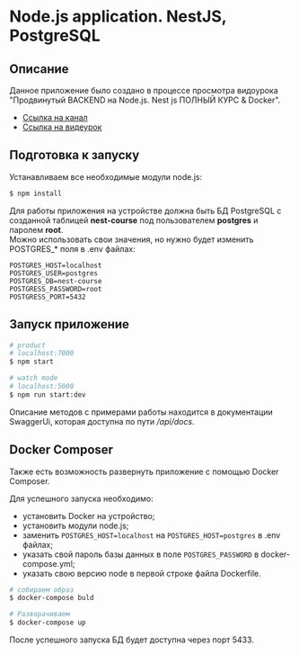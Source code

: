 # Node.js application. NestJS, PostgreSQL

## Описание
Данное приложение было создано в процессе просмотра видоурока "Продвинутый BACKEND на Node.js. Nest js ПОЛНЫЙ КУРС & Docker".
- [Ссылка на канал](https://www.youtube.com/channel/UCDzGdB9TTgFm8jRXn1tBdoA)
- [Ссылка на видеурок](https://www.youtube.com/watch?v=dDeWWQWMM-Y)

## Подготовка к запуску
Устанавливаем все необходимые модули node.js:
```bash
$ npm install
```

Для работы приложения на устройстве должна быть БД PostgreSQL с созданной таблицей **nest-course** под пользователем **postgres** и паролем **root**.  
Можно использовать свои значения, но нужно будет изменить POSTGRES_* поля в .env файлах:
```
POSTGRES_HOST=localhost
POSTGRES_USER=postgres
POSTGRES_DB=nest-course
POSTGRESS_PASSWORD=root
POSTGRESS_PORT=5432
```

## Запуск приложение
```bash
# product
# localhost:7000
$ npm start

# watch mode
# localhost:5000
$ npm run start:dev
```

Описание методов с примерами работы находится в документации SwaggerUi, которая доступна по пути */api/docs*.

## Docker Composer
Также есть возможность развернуть приложение с помощью Docker Composer.  

Для успешного запуска необходимо:
- установить Docker на устройство;
- установить модули node.js;
- заменить ```POSTGRES_HOST=localhost``` на ```POSTGRES_HOST=postgres``` в .env файлах;
- указать свой пароль базы данных в поле ```POSTGRES_PASSWORD``` в docker-compose.yml;
- указать свою версию node в первой строке файла Dockerfile.

```bash
# собираем образ
$ docker-compose buld

# Разворачиваем
$ docker-compose up
```

После успешного запуска БД будет доступна через порт 5433.